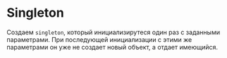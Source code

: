 # Singleton  
Создаем `singleton`, который инициализирутеся один раз с заданными параметрами. При последующей инициализации с этими же параметрами он уже не создает новый объект, а отдает имеющийся.